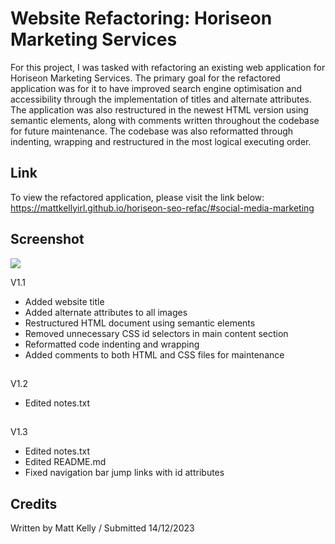 # Website Refactoring: Horiseon Marketing Services
For this project, I was tasked with refactoring an existing web application for Horiseon Marketing Services. The primary goal for the refactored application was for it to have improved search engine optimisation and accessibility through the implementation of titles and alternate attributes. The application was also restructured in the newest HTML version using semantic elements, along with comments written throughout the codebase for future maintenance. The codebase was also reformatted through indenting, wrapping and restructured in the most logical executing order.

## Link

To view the refactored application, please visit the link below:
https://mattkellyirl.github.io/horiseon-seo-refac/#social-media-marketing

## Screenshot
<img src="/assets/screenshot/horiseson-screenshot.png">

V1.1
<ul>
<li>Added website title</li>
<li>Added alternate attributes to all images</li>
<li>Restructured HTML document using semantic elements</li>
<li>Removed unnecessary CSS id selectors in main content section</li>
<li>Reformatted code indenting and wrapping</li>
<li>Added comments to both HTML and CSS files for maintenance</li>
</ul>

##

V1.2
<ul>
<li>Edited notes.txt</li>
</ul>

##

V1.3
<ul>
<li>Edited notes.txt</li>
<li>Edited README.md</li>
<li>Fixed navigation bar jump links with id attributes</li>
</ul>

## Credits
Written by Matt Kelly / Submitted 14/12/2023